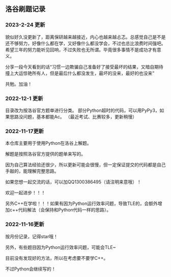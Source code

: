 ## 洛谷刷题记录

### 2023-2-24 更新

貌似好久没更新了，距离保研越来越接近，内心也越来越忐忑。总感觉自己是不是还不够努力，好像什么都在学，又好像什么都没学会，不过也总比浪费时间强吧。希望三年的努力能听见回响，不过失败也无所谓。毕竟很多事情不是成功才有意义。

分享一段今天看到的话“习惯一边欺骗自己准备好了接受最坏的结果，又暗自期待撞上大运惊艳所有人，但是最后什么都没发生，最坏的没来，最好的也没来”

共勉。加油！

### 2022-12-1 更新

  目录改为按洛谷官方题单进行分类。
  部分Python超时的代码，可以用PyPy3，如果思路没问题，基本都能Ac。
  （最近考试、比赛较多，更新稍慢）
### 2022-11-17更新
  
  
  本仓库主要用于使用Python在洛谷上解题。


  解题是按照洛谷官方提供的题单来写的。


  因为自己算法经验还很少，所以更新可能会很慢，但一定保证提交的代码都是自己手敲的，能理解完整思路。

  如果您想一起交流的话，可以加QQ1300386495（请注明来意哦）！
  
  欢迎一起进步！！！


  另外C++在学啦！！！如果有因为Python运行效率问题，导致TLE的，会额外增加c++代码解法（会保持和Python代码一样的思路）。

### 2022-11-16更新


按月份记录，记得star哦！


另外，有些题目因为Python运行效率问题，可能会TLE~

目前没有发现好的方法，所以在考虑要不要学C++。

不过Python会继续写的！
